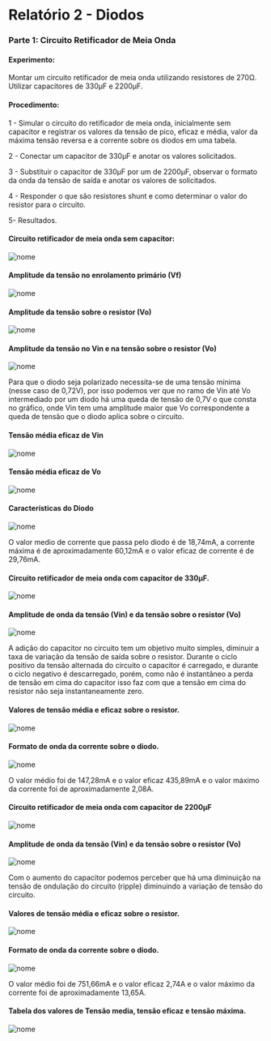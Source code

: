 # Relatório 2 - Diodos

### Parte 1: Circuito Retificador de Meia Onda

#### Experimento:

Montar um circuito retificador de meia onda utilizando resistores de 270Ω.
Utilizar capacitores de 330μF e 2200μF.

#### Procedimento:

1 - Simular o circuito do retificador de meia onda, inicialmente sem capacitor e registrar os valores da tensão de pico, eficaz e média, valor da máxima tensão reversa e a corrente sobre os diodos em uma tabela.

2 - Conectar um capacitor de 330μF e anotar os valores solicitados.

3 - Substituir o capacitor de 330μF por um de 2200μF, observar o formato da onda da tensão de saída e anotar os valores de solicitados.

4 - Responder o que são resistores shunt e como determinar o valor do resistor para o circuito.

5- Resultados.

#### Circuito retificador de meia onda sem capacitor:

![nome](/relatorio_eletronica_1/circuitomontado.png)

#### Amplitude da tensão no enrolamento primário (Vf)

![nome](/relatorio_eletronica_1/tensaovf.png)

#### Amplitude da tensão sobre o resistor (Vo)

![nome](/relatorio_eletronica_1/vo.png)

#### Amplitude da tensão no Vin e na tensão sobre o resistor (Vo)

![nome](/relatorio_eletronica_1/vinvo.png)

Para que o diodo seja polarizado necessita-se de uma tensão mínima (nesse caso de 0,72V), por isso podemos ver que no ramo de Vin até Vo intermediado por um diodo há uma queda de tensão de 0,7V o que consta no gráfico, onde Vin tem uma amplitude maior que Vo correspondente a queda de tensão que o diodo aplica sobre o circuito.

#### Tensão média eficaz de Vin

![nome](/relatorio_eletronica_1/vinvalor.png)

#### Tensão média eficaz de Vo

![nome](/relatorio_eletronica_1/vovalor.png)

#### Características do Diodo

![nome](/relatorio_eletronica_1/diodo11.png)

O valor medio de corrente que passa pelo diodo é de 18,74mA, a corrente máxima é de aproximadamente 60,12mA e o valor eficaz de corrente é de 29,76mA.

#### Circuito retificador de meia onda com capacitor de 330μF.

![nome](/relatorio_eletronica_1/capacitor.png)

#### Amplitude de onda da tensão (Vin) e da tensão sobre o resistor (Vo)

![nome](/relatorio_eletronica_1/capacitorvinvo.png)

A adição do capacitor no circuito tem um objetivo muito simples, diminuir a taxa de variação da tensão de saída sobre o resistor. Durante o ciclo positivo da tensão alternada do circuito o capacitor é carregado, e durante o ciclo negativo é descarregado, porém, como não é instantâneo a perda de tensão em cima do capacitor isso faz com que a tensão em cima do resistor não seja instantaneamente zero.

#### Valores de tensão média e eficaz sobre o resistor.

![nome](/relatorio_eletronica_1/vocapaci.png)

#### Formato de onda da corrente sobre o diodo.

![nome](/relatorio_eletronica_1/diodocapaci.png)

 O valor médio foi de 147,28mA e o valor eficaz 435,89mA e o valor máximo da corrente foi de aproximadamente 2,08A.

#### Circuito retificador de meia onda com capacitor de 2200μF

![nome](/relatorio_eletronica_1/capacitor2200.png)

#### Amplitude de onda da tensão (Vin) e da tensão sobre o resistor (Vo)

![nome](/relatorio_eletronica_1/vinvocapac.png)

Com o aumento do capacitor podemos perceber que há uma diminuição na tensão de ondulação do circuito (ripple) diminuindo a variação de tensão do circuito.

#### Valores de tensão média e eficaz sobre o resistor.

![nome](/relatorio_eletronica_1/vovalue.png)

#### Formato de onda da corrente sobre o diodo.

![nome](/relatorio_eletronica_1/d1value.png)

 O valor médio foi de 751,66mA e o valor eficaz 2,74A e o valor máximo da corrente foi de aproximadamente 13,65A.

 #### Tabela dos valores de Tensão media, tensão eficaz e tensão máxima.

 ![nome](/relatorio_eletronica_1/planilha.png)

 
